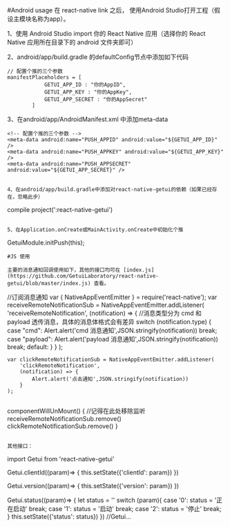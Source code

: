 #Android usage
在 react-native link 之后， 使用Android Studio打开工程（假设主模块名称为app）。

1、使用 Android Studio import 你的 React Native 应用（选择你的 React Native 应用所在目录下的 android 文件夹即可）

2、android/app/build.gradle 的defaultConfig节点中添加如下代码

````
// 配置个推的三个参数
manifestPlaceholders = [
            GETUI_APP_ID : "你的AppID",
            GETUI_APP_KEY : "你的AppKey",
            GETUI_APP_SECRET : "你的AppSecret"
        ]

````

3、在android/app/AndroidManifest.xml 中添加meta-data

````
<!-- 配置个推的三个参数 -->
<meta-data android:name="PUSH_APPID" android:value="${GETUI_APP_ID}" />
<meta-data android:name="PUSH_APPKEY" android:value="${GETUI_APP_KEY}" />
<meta-data android:name="PUSH_APPSECRET" android:value="${GETUI_APP_SECRET}" />

````

````

4、在android/app/build.gradle中添加对react-native-getui的依赖（如果已经存在，忽略此步）

````
compile project(':react-native-getui')

````

5、在Application.onCreate或MainActivity.onCreate中初始化个推

````
GetuiModule.initPush(this);
````
#JS 使用

主要的消息通知回调使用如下，其他的接口均可在 [index.js](https://github.com/GetuiLaboratory/react-native-getui/blob/master/index.js) 查看。

````
//订阅消息通知
   var { NativeAppEventEmitter } = require('react-native');
   var receiveRemoteNotificationSub = NativeAppEventEmitter.addListener(
      'receiveRemoteNotification',
      (notification) => {
        //消息类型分为 cmd 和 payload 透传消息，具体的消息体格式会有差异
        switch (notification.type) {
            case "cmd":
                Alert.alert('cmd 消息通知',JSON.stringify(notification))
                break;
            case "payload":
                Alert.alert('payload 消息通知',JSON.stringify(notification))
                break;
            default:
        }
      }
    );

    var clickRemoteNotificationSub = NativeAppEventEmitter.addListener(
        'clickRemoteNotification',
        (notification) => {
            Alert.alert('点击通知',JSON.stringify(notification))
        }
    );
````

````
componentWillUnMount() {
  //记得在此处移除监听
    receiveRemoteNotificationSub.remove()
    clickRemoteNotificationSub.remove()
}
````

其他接口：

````
import Getui from 'react-native-getui'

  Getui.clientId((param)=> {
       this.setState({'clientId': param})
   })

   Getui.version((param)=> {
       this.setState({'version': param})
   })

   Getui.status((param)=> {
       let status = ''
       switch (param){
           case '0':
               status = '正在启动'
               break;
           case '1':
               status = '启动'
               break;
           case '2':
               status = '停止'
               break;
       }
       this.setState({'status': status})
   })
//Getui...

````